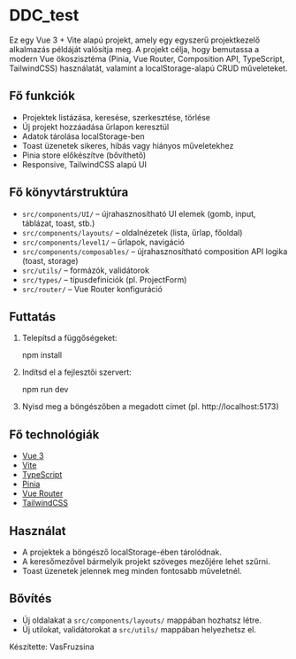 
# DDC_test

Ez egy Vue 3 + Vite alapú projekt, amely egy egyszerű projektkezelő alkalmazás példáját valósítja meg. A projekt célja, hogy bemutassa a modern Vue ökoszisztéma (Pinia, Vue Router, Composition API, TypeScript, TailwindCSS) használatát, valamint a localStorage-alapú CRUD műveleteket.

## Fő funkciók
- Projektek listázása, keresése, szerkesztése, törlése
- Új projekt hozzáadása űrlapon keresztül
- Adatok tárolása localStorage-ben
- Toast üzenetek sikeres, hibás vagy hiányos műveletekhez
- Pinia store előkészítve (bővíthető)
- Responsive, TailwindCSS alapú UI

## Fő könyvtárstruktúra
- `src/components/UI/` – újrahasznosítható UI elemek (gomb, input, táblázat, toast, stb.)
- `src/components/layouts/` – oldalnézetek (lista, űrlap, főoldal)
- `src/components/level1/` – űrlapok, navigáció
- `src/components/composables/` – újrahasznosítható composition API logika (toast, storage)
- `src/utils/` – formázók, validátorok
- `src/types/` – típusdefiníciók (pl. ProjectForm)
- `src/router/` – Vue Router konfiguráció

## Futtatás
1. Telepítsd a függőségeket:

	npm install

2. Indítsd el a fejlesztői szervert:

	npm run dev

3. Nyisd meg a böngészőben a megadott címet (pl. http://localhost:5173)

## Fő technológiák
- [Vue 3](https://vuejs.org/)
- [Vite](https://vitejs.dev/)
- [TypeScript](https://www.typescriptlang.org/)
- [Pinia](https://pinia.vuejs.org/)
- [Vue Router](https://router.vuejs.org/)
- [TailwindCSS](https://tailwindcss.com/)

## Használat
- A projektek a böngésző localStorage-ében tárolódnak.
- A keresőmezővel bármelyik projekt szöveges mezőjére lehet szűrni.
- Toast üzenetek jelennek meg minden fontosabb műveletnél.

## Bővítés
- Új oldalakat a `src/components/layouts/` mappában hozhatsz létre.
- Új utilokat, validátorokat a `src/utils/` mappában helyezhetsz el.

Készítette: VasFruzsina
